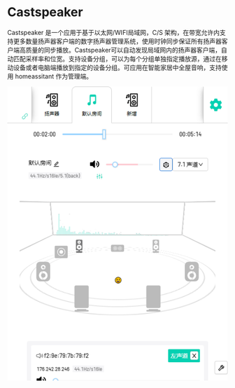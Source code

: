 # Castspeaker
Castspeaker 是一个应用于基于以太网/WIFI局域网，C/S 架构，在带宽允许内支持更多数量扬声器客户端的数字扬声器管理系统，使用时钟同步保证所有扬声器客户端高质量的同步播放。Castspeaker可以自动发现局域网内的扬声器客户端，自动匹配采样率和位宽。支持设备分组，可以为每个分组单独指定播放源，通过在移动设备或者电脑端播放到指定的设备分组。可应用在智能家居中全屋音响，支持使用 homeassitant 作为管理端。

![overview](https://raw.githubusercontent.com/zwcway/castserver-go/main/doc/web.png)